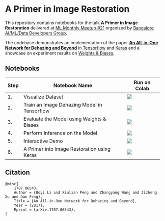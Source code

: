 # A Primer in Image Restoration

This repository contains notebooks for the talk **A Primer in Image Restoration** delivered at [ML Monthly Meetup #21](https://www.meetup.com/bangalore-ai-tech-talks/events/288947606/) organized by [Bangalore AI/ML/Data Developers Group](https://www.meetup.com/bangalore-ai-tech-talks/).

The codebase demonstrates an implementation of the paper [**An All-in-One Network for Dehazing and Beyond**](https://arxiv.org/pdf/1707.06543.pdf) in [Tensorflow](https://tensorflow.org/) and [Keras](https://keras.io) and a showcase on experiment results on [Weights & Biases](https://wandb.ai/geekyrakshit/image-dehazing).

## Notebooks

|Step|Notebook Name|Run on Colab|
|---|---|---|
|1.|Visualize Dataset|[![](https://colab.research.google.com/assets/colab-badge.svg)](https://colab.research.google.com/github/soumik12345/BLR-ML-Monthly-Meetup/blob/main/notebooks/00_visualize_dataset.ipynb)|
|2.|Train an Image Dehazing Model in Tensorflow|[![](https://colab.research.google.com/assets/colab-badge.svg)](https://colab.research.google.com/github/soumik12345/BLR-ML-Monthly-Meetup/blob/main/notebooks/01_train_aodnet.ipynb)|
|3.|Evaluate the Model using Weights & Biases|[![](https://colab.research.google.com/assets/colab-badge.svg)](https://colab.research.google.com/github/soumik12345/BLR-ML-Monthly-Meetup/blob/main/notebooks/02_evaluation.ipynb)|
|4.|Perform Inference on the Model|[![](https://colab.research.google.com/assets/colab-badge.svg)](https://colab.research.google.com/github/soumik12345/BLR-ML-Monthly-Meetup/blob/main/notebooks/03_inference.ipynb)|
|5.|Interactive Demo|[![](https://colab.research.google.com/assets/colab-badge.svg)](https://colab.research.google.com/github/soumik12345/BLR-ML-Monthly-Meetup/blob/main/notebooks/04_demo.ipynb)|
|6.|A Primer into Image Restoration using Keras|[![](https://raw.githubusercontent.com/wandb/assets/main/wandb-github-badge-gradient.svg)](https://wandb.me/image-dehazing)|

## Citation

```
@misc{
    1707.06543,
    Author = {Boyi Li and Xiulian Peng and Zhangyang Wang and Jizheng Xu and Dan Feng},
    Title = {An All-in-One Network for Dehazing and Beyond},
    Year = {2017},
    Eprint = {arXiv:1707.06543},
}
```
